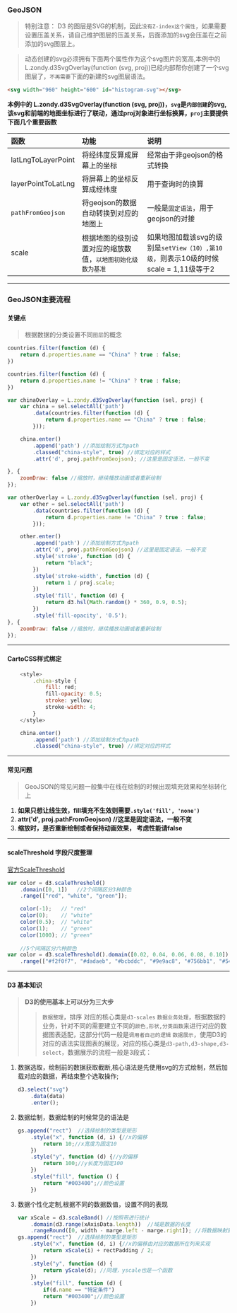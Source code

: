### GeoJSON

> 特别注意： D3 的图层是SVG的机制，因此`没有Z-index这个属性`，如果需要设置压盖关系，请自己维护图层的压盖关系，后面添加的svg会压盖在之前添加的svg图层上。

> 动态创建的svg必须拥有下面两个属性作为这个svg图片的宽高,本例中的L.zondy.d3SvgOverlay(function (svg, proj))已经内部帮你创建了一个svg图层了，`不再需要`下面的新建的svg图层语法。

``` html
<svg width="960" height="600" id="histogram-svg"></svg>
```

**本例中的 L.zondy.d3SvgOverlay(function (svg, proj))，`svg`是`内部创建`的svg,该svg和前端的地图坐标进行了联动，通过proj对象进行坐标换算，`proj`主要提供下面几个重要函数**

|函数|功能|说明|
|:---|:---|:---|
|latLngToLayerPoint|将经纬度反算成屏幕上的坐标|经常由于非geojson的格式转换|
|layerPointToLatLng|将屏幕上的坐标反算成经纬度|用于查询时的换算|
|`pathFromGeojson`|将geojson的数据自动转换到对应的地图上|一般是`固定语法`，用于geojson的对接|
|scale|根据地图的级别设置对应的缩放数值，`以地图初始化级数为基准`|如果地图加载该svg的级别是`setView（10）,第10级`，则表示10级的时候scale = 1,11级等于2|

---

### GeoJSON主要流程

#### 关键点

>  根据数据的分类设置不同`图层`的概念

``` javascript
countries.filter(function (d) {
    return d.properties.name == "China" ? true : false;
})

countries.filter(function (d) {
    return d.properties.name != "China" ? true : false;
})
```


``` javascript
var chinaOverlay = L.zondy.d3SvgOverlay(function (sel, proj) {
    var china = sel.selectAll('path')
        .data(countries.filter(function (d) {
            return d.properties.name == "China" ? true : false;
        }));

    china.enter()
        .append('path') //添加绘制方式为path
        .classed("china-style", true) //绑定对应的样式
        .attr('d', proj.pathFromGeojson); //这里是固定语法，一般不变

}, {
    zoomDraw: false //缩放时，继续播放动画或者重新绘制
});

var otherOverlay = L.zondy.d3SvgOverlay(function (sel, proj) {
    var other = sel.selectAll('path')
        .data(countries.filter(function (d) {
            return d.properties.name != "China" ? true : false;
        }));

    other.enter()
        .append('path') //添加绘制方式为path
        .attr('d', proj.pathFromGeojson) //这里是固定语法，一般不变
        .style('stroke', function (d) {
            return "black";
        })
        .style('stroke-width', function (d) {
            return 1 / proj.scale;
        })
        .style('fill', function (d) {
            return d3.hsl(Math.random() * 360, 0.9, 0.5);
        })
        .style('fill-opacity', '0.5');
}, {
    zoomDraw: false //缩放时，继续播放动画或者重新绘制
});

```

---

#### CartoCSS样式绑定

``` javascript
    <style>
        .china-style {
            fill: red;
            fill-opacity: 0.5;
            stroke: yellow;
            stroke-width: 4;
        }        
    </style>

    china.enter()
        .append('path') //添加绘制方式为path
        .classed("china-style", true) //绑定对应的样式
```

---

#### 常见问题

> GeoJSON的常见问题一般集中在线在绘制的时候出现填充效果和坐标转化上

1. **如果只想让线生效，fill填充不生效则需要`.style('fill', 'none')`**
2. **attr('d', proj.pathFromGeojson) //这里是固定语法，一般不变**
3. **缩放时，是否重新绘制或者保持动画效果， 考虑性能请false**


---

#### scaleThreshold 字段尺度整理
[官方ScaleThreshold](https://github.com/d3/d3-scale/blob/master/README.md#scaleThreshold)

``` javascript
var color = d3.scaleThreshold()
    .domain([0, 1])   //2个间隔区分3种颜色
    .range(["red", "white", "green"]);

    color(-1);   // "red"
    color(0);    // "white"
    color(0.5);  // "white"
    color(1);    // "green"
    color(1000); // "green"
    
    //5个间隔区分六种颜色
var color = d3.scaleThreshold().domain([0.02, 0.04, 0.06, 0.08, 0.10])
    .range(["#f2f0f7", "#dadaeb", "#bcbddc", "#9e9ac8", "#756bb1", "#54278f"]);

```

---

#### D3 基本知识

> **D3的使用基本上可以分为三大步**
> > `数据整理`，排序 对应的核心类是`d3-scales`
> > `数据业务处理`，根据数据的业务，针对不同的需要建立不同的`颜色,形状,分类函数`来进行对应的数据图表适配，这部分代码一般是`调用者自己的逻辑`
> > `数据展示`，使用D3的对应的语法实现图表的展现，对应的核心类是`d3-path,d3-shape,d3-select`，数据展示的流程一般是3段式：


1. 数据选取，绘制前的数据获取截断,核心语法是先使用svg的方式绘制，然后加载对应的数据，再结束整个选取操作;
    ~~~ javascript
    d3.select("svg")
        .data(data)
        .enter();
    ~~~
2. 数据绘制，数据绘制的时候常见的语法是
    ~~~ javascript
    gs.append("rect")  //选择绘制的类型是矩形
        .style("x", function (d, i) {//x的偏移
            return 10;//x宽度为固定10
        })
        .style("y", function (d) {//y的偏移
            return 100;//y长度为固定100
        })
        .style("fill", function () {
            return "#003400";//颜色设置
        })  
    ~~~

3. 数据个性化定制,根据不同的数据数值，设置不同的表现
    ~~~ javascript
    var xScale = d3.scaleBand() //按照带进行统计
        .domain(d3.range(xAxisData.length))  //域是数据的长度
        .rangeRound([0, width - marge.left - marge.right]); //将数据映射到图表的宽度上
    gs.append("rect")  //选择绘制的类型是矩形
        .style("x", function (d, i) {//x的偏移由对应的数据所在列来实现
            return xScale(i) + rectPadding / 2;
        })
        .style("y", function (d) {
            return yScale(d); //同理，yscale也是一个函数
        })
        .style("fill", function (d) {
            if(d.name == "特定条件")
            return "#003400";//颜色设置
        })
    ~~~


